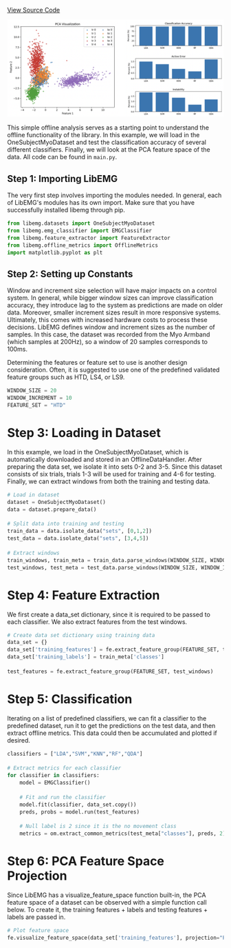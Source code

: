 [View Source Code](https://github.com/libemg/LibEMG_OneSubject_Showcase)

<img src="https://github.com/libemg/LibEMG_OneSubject_Showcase/blob/main/Docs/Results.png?raw=true"/>

This simple offline analysis serves as a starting point to understand the offline functionality of the library. In this example, we will load in the OneSubjectMyoDataset and test the classification accuracy of several different classifiers. Finally, we will look at the PCA feature space of the data. All code can be found in `main.py`.

## Step 1: Importing LibEMG
The very first step involves importing the modules needed. In general, each of LibEMG's modules has its own import. Make sure that you have successfully installed libemg through pip.
```Python
from libemg.datasets import OneSubjectMyoDataset
from libemg.emg_classifier import EMGClassifier
from libemg.feature_extractor import FeatureExtractor
from libemg.offline_metrics import OfflineMetrics
import matplotlib.pyplot as plt
```

## Step 2: Setting up Constants
Window and increment size selection will have major impacts on a control system. In general, while bigger window sizes can improve classification accuracy, they introduce lag to the system as predictions are made on older data. Moreover, smaller increment sizes result in more responsive systems. Ultimately, this comes with increased hardware costs to process these decisions. LibEMG defines window and increment sizes as the number of samples. In this case, the dataset was recorded from the Myo Armband (which samples at 200Hz), so a window of 20 samples corresponds to 100ms. 

Determining the features or feature set to use is another design consideration. Often, it is suggested to use one of the predefined validated feature groups such as HTD, LS4, or LS9.

```Python
WINDOW_SIZE = 20
WINDOW_INCREMENT = 10 
FEATURE_SET = "HTD"
```

# Step 3: Loading in Dataset
In this example, we load in the OneSubjectMyoDataset, which is automatically downloaded and stored in an OfflineDataHandler. After preparing the data set, we isolate it into sets 0-2 and 3-5. Since this dataset consists of six trials, trials 1-3 will be used for training and 4-6 for testing. Finally, we can extract windows from both the training and testing data.

```Python
# Load in dataset
dataset = OneSubjectMyoDataset()
data = dataset.prepare_data()

# Split data into training and testing
train_data = data.isolate_data("sets", [0,1,2]) 
test_data = data.isolate_data("sets", [3,4,5]) 

# Extract windows 
train_windows, train_meta = train_data.parse_windows(WINDOW_SIZE, WINDOW_INCREMENT)
test_windows, test_meta = test_data.parse_windows(WINDOW_SIZE, WINDOW_INCREMENT)
```

# Step 4: Feature Extraction
We first create a data_set dictionary, since it is required to be passed to each classifier. We also extract features from the test windows. 

```Python
# Create data set dictionary using training data
data_set = {}
data_set['training_features'] = fe.extract_feature_group(FEATURE_SET, train_windows)
data_set['training_labels'] = train_meta['classes']

test_features = fe.extract_feature_group(FEATURE_SET, test_windows)
```

# Step 5: Classification
Iterating on a list of predefined classifiers, we can fit a classifier to the predefined dataset, run it to get the predictions on the test data, and then extract offline metrics. This data could then be accumulated and plotted if desired.

```Python
classifiers = ["LDA","SVM","KNN","RF","QDA"]

# Extract metrics for each classifier
for classifier in classifiers:
    model = EMGClassifier()

    # Fit and run the classifier
    model.fit(classifier, data_set.copy())
    preds, probs = model.run(test_features)

    # Null label is 2 since it is the no movement class
    metrics = om.extract_common_metrics(test_meta["classes"], preds, 2)

```

# Step 6: PCA Feature Space Projection
Since LibEMG has a visualize_feature_space function built-in, the PCA feature space of a dataset can be observed with a simple function call below. To create it, the training features + labels and testing features + labels are passed in.

```Python
# Plot feature space 
fe.visualize_feature_space(data_set['training_features'], projection="PCA", classes=train_meta['classes'], test_feature_dic=test_features, t_classes=test_meta['classes'])
```
